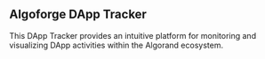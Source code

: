 ## Algoforge DApp Tracker
This DApp Tracker provides an intuitive platform for monitoring and visualizing DApp activities within the Algorand ecosystem.


